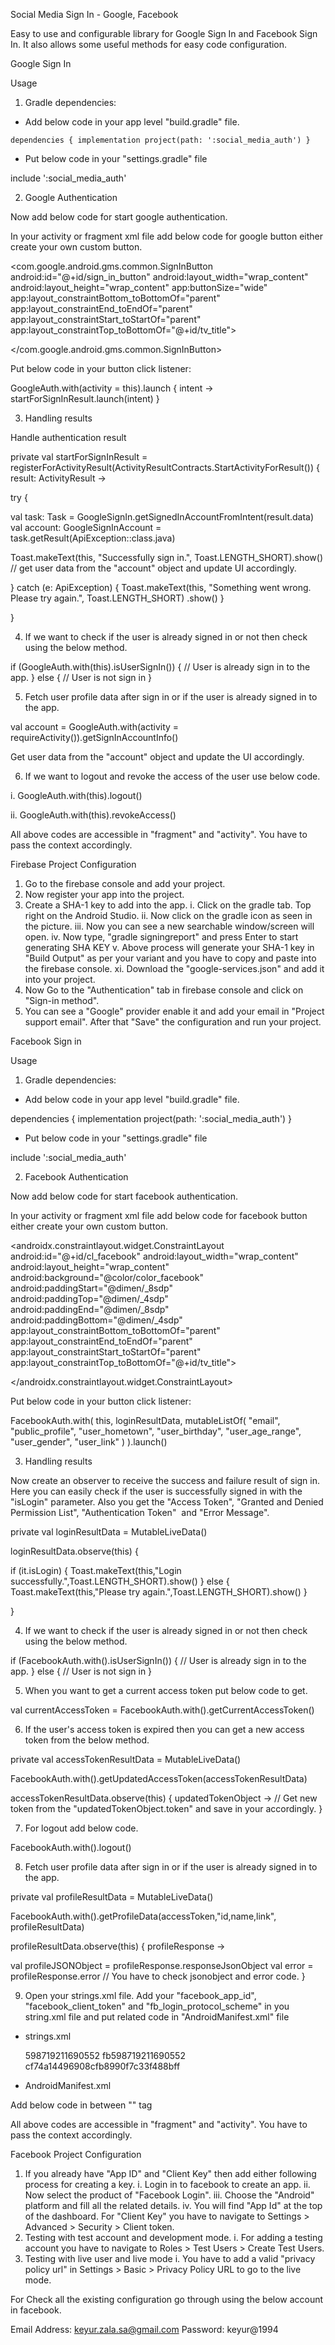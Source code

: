 Social Media Sign In - Google, Facebook

Easy to use and configurable library for Google Sign In and Facebook Sign In.  It also allows some useful methods for easy code configuration.

Google Sign In

Usage

1. Gradle dependencies:

- Add below code in your app level "build.gradle" file.

`
dependencies {
    implementation project(path: ':social_media_auth')
}
`


- Put below code in your "settings.gradle" file

include ':social_media_auth'

2. Google Authentication

Now add below code for start google authentication.

In your activity or fragment xml file add below code for google button either create your own custom button.

<com.google.android.gms.common.SignInButton
    android:id="@+id/sign_in_button"
    android:layout_width="wrap_content"
    android:layout_height="wrap_content"
    app:buttonSize="wide"
    app:layout_constraintBottom_toBottomOf="parent"
    app:layout_constraintEnd_toEndOf="parent"
    app:layout_constraintStart_toStartOf="parent"
    app:layout_constraintTop_toBottomOf="@+id/tv_title">

 <ImageView
  android:layout_width="@dimen/_12sdp"
  android:layout_height="@dimen/_12sdp"
  android:layout_gravity="center_vertical"
  android:layout_marginStart="12dp"
  android:contentDescription="@string/clicked"
  app:srcCompat="@drawable/ic_google" />

</com.google.android.gms.common.SignInButton>

Put below code in your button click listener:

GoogleAuth.with(activity = this).launch { intent ->
    startForSignInResult.launch(intent)
}

3. Handling results

Handle authentication result

private val startForSignInResult =
registerForActivityResult(ActivityResultContracts.StartActivityForResult()) { result: ActivityResult ->

try { 
 
  val task: Task<GoogleSignInAccount> =
  GoogleSignIn.getSignedInAccountFromIntent(result.data)
  val account: GoogleSignInAccount = task.getResult(ApiException::class.java)
              
  Toast.makeText(this, "Successfully sign in.", Toast.LENGTH_SHORT).show()
  // get user data from the  "account" object and update UI accordingly.

} catch (e: ApiException) {
  Toast.makeText(this, "Something went wrong. Please try again.", Toast.LENGTH_SHORT) .show()
}

}

4. If we want to check if the user is already signed in or not then check using the below method.

if (GoogleAuth.with(this).isUserSignIn()) {
    // User is already sign in to the app.
} else { 
    // User is not sign in
}

5. Fetch user profile data after sign in or if the user is already signed in to the app.

val account = GoogleAuth.with(activity = requireActivity()).getSignInAccountInfo()

Get user data from the  "account" object and update the UI accordingly.

6. If we want to logout and revoke the access of the user use below code.

i.  GoogleAuth.with(this).logout()

ii.  GoogleAuth.with(this).revokeAccess()

All above codes are accessible in "fragment" and "activity". You have to pass the context accordingly.

Firebase Project Configuration

1. Go to the firebase console and add your project.
2. Now register your app into the project.
3. Create a SHA-1 key to add into the app.
   i.   Click on the gradle tab. Top right on the Android Studio.
   ii.  Now click on the gradle icon as seen in the picture.
   iii. Now you can see a new searchable window/screen will open.
   iv. Now type, "gradle signingreport" and press Enter to start generating SHA KEY
   v.  Above process will generate your SHA-1 key in "Build Output" as per your variant and you have to copy and paste into the firebase console.
   xi. Download the "google-services.json" and add it into your project.
4. Now Go to the "Authentication" tab in firebase console and click on "Sign-in method".
5. You can see a "Google" provider enable it and add your email in "Project support email". After that "Save" the configuration and run your project.

Facebook Sign in

Usage

1. Gradle dependencies:

- Add below code in your app level "build.gradle" file.

dependencies {
    implementation project(path: ':social_media_auth')
}

- Put below code in your "settings.gradle" file

include ':social_media_auth'

2. Facebook Authentication

Now add below code for start facebook authentication.

In your activity or fragment xml file add below code for facebook button either create your own custom button.

<androidx.constraintlayout.widget.ConstraintLayout
 android:id="@+id/cl_facebook"
 android:layout_width="wrap_content"
 android:layout_height="wrap_content"
 android:background="@color/color_facebook"
 android:paddingStart="@dimen/_8sdp"
 android:paddingTop="@dimen/_4sdp"
 android:paddingEnd="@dimen/_8sdp"
 android:paddingBottom="@dimen/_4sdp"
 app:layout_constraintBottom_toBottomOf="parent"
 app:layout_constraintEnd_toEndOf="parent"
 app:layout_constraintStart_toStartOf="parent"
 app:layout_constraintTop_toBottomOf="@+id/tv_title">

<ImageView
 android:id="@+id/iv_fb"
 android:layout_width="@dimen/_12sdp"
 android:layout_height="@dimen/_12sdp"
 android:contentDescription="@string/clicked"
 android:src="@drawable/ic_facebook"
 app:layout_constraintBottom_toBottomOf="parent"
 app:layout_constraintStart_toStartOf="parent"
 app:layout_constraintTop_toTopOf="parent" />

<TextView
 android:layout_width="wrap_content"
 android:layout_height="wrap_content"
 android:layout_marginStart="@dimen/_8sdp"
 android:text="@string/continue_with_facebook"
 android:textColor="@color/white"
 android:textStyle="bold"
 android:id="@+id/tv_login"
 app:layout_constraintBottom_toBottomOf="parent"
 app:layout_constraintEnd_toEndOf="parent"
 app:layout_constraintStart_toEndOf="@+id/iv_fb"
 app:layout_constraintTop_toTopOf="parent" />

</androidx.constraintlayout.widget.ConstraintLayout>

Put below code in your button click listener:

FacebookAuth.with(
 this, loginResultData, mutableListOf(
 "email",
 "public_profile",
 "user_hometown",
 "user_birthday",
 "user_age_range",
 "user_gender",
 "user_link"
)
).launch()

3. Handling results

Now create an observer to receive the success and failure result of sign in. Here you can easily check if the user is successfully signed in with the "isLogin" parameter. Also you get the "Access Token", "Granted and Denied Permission List", "Authentication Token"  and "Error Message".

private val loginResultData = MutableLiveData<FacebookLoginResult>()

loginResultData.observe(this) {

 if (it.isLogin) {
    Toast.makeText(this,"Login successfully.",Toast.LENGTH_SHORT).show()
 } else {
    Toast.makeText(this,"Please try again.",Toast.LENGTH_SHORT).show()
 }

}

4. If we want to check if the user is already signed in or not then check using the below method.

if (FacebookAuth.with().isUserSignIn()) {
    // User is already sign in to the app.
} else {
    // User is not sign in
}

5. When you want to get a current access token put below code to get.

val currentAccessToken = FacebookAuth.with().getCurrentAccessToken()

6. If the user's access token is expired then you can get a new access token from the below method.

private val accessTokenResultData = MutableLiveData<AccessToken>()

FacebookAuth.with().getUpdatedAccessToken(accessTokenResultData)

accessTokenResultData.observe(this) { updatedTokenObject ->
  // Get new token from the "updatedTokenObject.token" and save in your accordingly.
}

7. For logout add below code.

FacebookAuth.with().logout()

8. Fetch user profile data after sign in or if the user is already signed in to the app.

private val profileResultData = MutableLiveData<FacebookProfileResult>()

FacebookAuth.with().getProfileData(accessToken,"id,name,link", profileResultData)

profileResultData.observe(this) { profileResponse ->

  val profileJSONObject = profileResponse.responseJsonObject
  val error = profileResponse.error
  // You have to check jsonobject and error code.
}

9. Open your strings.xml file. Add your "facebook_app_id", "facebook_client_token" and "fb_login_protocol_scheme" in you string.xml file and put related code in "AndroidManifest.xml" file

- strings.xml

  <string name="facebook_app_id">598719211690552</string>
  <string name="fb_login_protocol_scheme">fb598719211690552</string>
  <string name="facebook_client_token">cf74a14496908cfb8990f7c33f488bff</string>

- AndroidManifest.xml

<uses-permission android:name="com.google.android.gms.permission.AD_ID" tools:node="remove"/>

Add below code in between "<application>" tag

<meta-data android:name="com.facebook.sdk.ApplicationId" android:value="@string/facebook_app_id"/>
<meta-data android:name="com.facebook.sdk.ClientToken" android:value="@string/facebook_client_token"/>

<activity
    android:name="com.facebook.CustomTabActivity"
    android:exported="true">
    <intent-filter>
     <action android:name="android.intent.action.VIEW" />
     <category android:name="android.intent.category.DEFAULT" />
     <category android:name="android.intent.category.BROWSABLE" />
     <data android:scheme="@string/fb_login_protocol_scheme" />
    </intent-filter>
</activity>

All above codes are accessible in "fragment" and "activity". You have to pass the context accordingly.

Facebook Project Configuration

1. If you already have "App ID" and "Client Key" then add either following process for creating a key.
   i.   Login in to facebook to create an app.
   ii.  Now select the product of "Facebook Login".
   iii. Choose the "Android" platform and fill all the related details.
   iv. You will find "App Id" at the top of the dashboard. For "Client Key" you have to navigate to Settings > Advanced > Security > Client token.
2. Testing with test account and development mode.
   i. For adding a testing account you have to navigate to Roles > Test Users > Create Test Users.
3. Testing with live user and live mode
   i. You have to add a valid "privacy policy url" in Settings > Basic > Privacy Policy URL to go to the live mode.

For Check all the existing configuration go through using the below account in facebook.

Email Address: keyur.zala.sa@gmail.com
Password: keyur@1994









